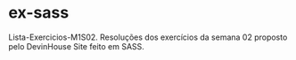 # ex-sass
Lista-Exercicios-M1S02. Resoluções dos exercícios da semana 02 proposto pelo DevinHouse
Site feito em SASS.
